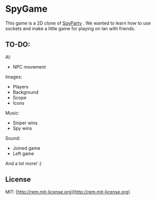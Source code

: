 # SpyGame
This game is a 2D clone of [SpyParty](http://www.spyparty.com/) . We wanted to learn how to use sockets and make a little game for playing on lan with friends.


## TO-DO:

AI:
  - NPC movement

Images: 
  - Players
  - Background
  - Scope
  - Icons

Music:
  - Sniper wins
  - Spy wins

Sound:
  - Joined game
  - Left game

And a lot more! :)

## License

MIT: [http://rem.mit-license.org](http://rem.mit-license.org)